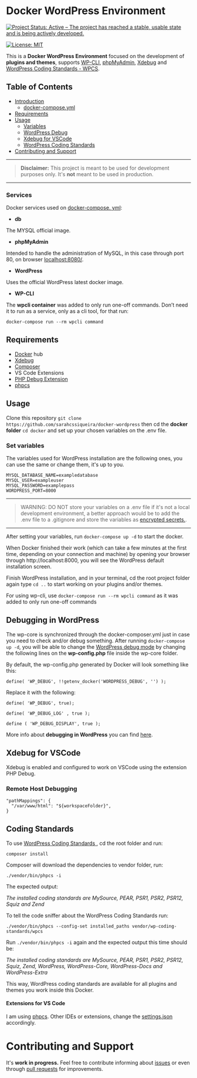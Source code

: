 # Docker WordPress Environment

[![Project Status: Active – The project has reached a stable, usable state and is being actively developed.](https://www.repostatus.org/badges/latest/active.svg)](https://www.repostatus.org/#active)

[![License: MIT](https://img.shields.io/badge/License-MIT-yellow.svg)](https://opensource.org/licenses/MIT)

This is a **Docker WordPress Environment** focused on the development of **plugins and themes**, supports [WP-CLI](https://wp-cli.org/), [phpMyAdmin](https://www.phpmyadmin.net/), [Xdebug](https://xdebug.org/) and [WordPress Coding Standards - WPCS](https://github.com/WordPress/WordPress-Coding-Standards).

## Table of Contents

- [Introduction](#docker-wordpress-environment)
  - [docker-compose.yml](#services)
- [Requirements](#requirements)
- [Usage](#usage)
  - [Variables](#variables)
  - [WordPress Debug](#debug)
  - [Xdebug for VSCode](#xdebug)
  - [WordPress Coding Standards](#coding-standards)
- [Contributing and Support](#contributing-and-support)

---

> **Disclaimer:** This project is meant to be used for development purposes only. It's **not** meant to be used in production.

---

### Services

Docker services used on [docker-compose. yml](https://github.com/sarahcssiqueira/docker-wordpress/blob/master/docker/docker-compose.yml):

- **db**

The MYSQL official image.

- **phpMyAdmin**

Intended to handle the administration of MySQL, in this case through port 80, on browser [localhost:8080/](localhost:8080/).

- **WordPress**

Uses the official WordPress latest docker image.

- **WP-CLI**

The **wpcli container** was added to only run one-off commands. Don’t need it to run as a service, only as a cli tool, for that run:

`docker-compose run --rm wpcli command`

## Requirements

- [Docker](https://www.docker.com/) hub
- [Xdebug](https://xdebug.org/docs/install)
- [Composer](https://getcomposer.org/)
- VS Code Extensions
- [PHP Debug Extension](https://marketplace.visualstudio.com/items?itemName=xdebug.php-debug)
- [phpcs](https://github.com/sarahcssiqueira/docker-wordpress/blob/master/.vscode/settings.json)

## Usage

Clone this repository `git clone https://github.com/sarahcssiqueira/docker-wordpress`
then cd the **docker folder** `cd docker` and set up your chosen variables on the .env file.

### Set variables

The variables used for WordPress installation are the following ones, you can use the same or change them, it's up to you.

```
MYSQL_DATABASE_NAME=exampledatabase
MYSQL_USER=exampleuser
MYSQL_PASSWORD=examplepass
WORDPRESS_PORT=8000
```

---

> WARNING: DO NOT store your variables on a .env file if it's not a local development environment, a better approach would be to add the .env file to a .gitignore and store the variables as [encrypted secrets.](https://docs.github.com/en/actions/security-guides/encrypted-secrets).

---

After setting your variables, run `docker-compose up -d` to start the docker.

When Docker finished their work (which can take a few minutes at the first time, depending on your connection and machine) by opening your browser through http://localhost:8000, you will see the WordPress default installation screen.

Finish WordPress installation, and in your terminal, cd the root project folder again type `cd ..` to start working on your plugins and/or themes.

For using wp-cli, use `docker-compose run --rm wpcli command` as it was added to only run one-off commands

## Debugging in WordPress

The wp-core is synchronized through the docker-composer.yml just in case you need to check and/or debug something. After running `docker-compose up -d`, you will be able to change the [WordPress debug mode](https://wordpress.org/documentation/article/debugging-in-wordpress/) by changing the following lines on the **wp-config.php** file inside the wp-core folder.

By default, the wp-config.php generated by Docker will look something like this:

```
define( 'WP_DEBUG', !!getenv_docker('WORDPRESS_DEBUG', '') );

```

Replace it with the following:

```
define( 'WP_DEBUG', true);

define( 'WP_DEBUG_LOG' , true );

define ( 'WP_DEBUG_DISPLAY', true );

```

More info about **debugging in WordPress** you can find [here](https://wordpress.org/documentation/article/debugging-in-wordpress/).

## Xdebug for VSCode

Xdebug is enabled and configured to work on VSCode using the extension PHP Debug.

### Remote Host Debugging

```
"pathMappings": {
  "/var/www/html": "${workspaceFolder}",
}
```

## Coding Standards

To use [WordPress Coding Standards ](https://github.com/WordPress/WordPress-Coding-Standards), cd the root folder and run:

`composer install`

Composer will download the dependencies to vendor folder, run:

`./vendor/bin/phpcs -i`

The expected output:

_The installed coding standards are MySource, PEAR, PSR1, PSR2, PSR12, Squiz and Zend_

To tell the code sniffer about the WordPress Coding Standards run:

`./vendor/bin/phpcs --config-set installed_paths vendor/wp-coding-standards/wpcs`

Run `./vendor/bin/phpcs -i` again and the expected output this time should be:

_The installed coding standards are MySource, PEAR, PSR1, PSR2, PSR12, Squiz, Zend, WordPress, WordPress-Core, WordPress-Docs and WordPress-Extra_

This way, WordPress coding standards are available for all plugins and themes you work inside this Docker.

#### Extensions for VS Code

I am using [phpcs](https://marketplace.visualstudio.com/items?itemName=shevaua.phpcs). Other IDEs or extensions, change the [settings.json](https://github.com/sarahcssiqueira/docker-wordpress/blob/master/.vscode/settings.json) accordingly.

# Contributing and Support

It's **work in progress.** Feel free to contribute informing about [issues](https://github.com/sarahcssiqueira/docker-wordpress/issues) or even through [pull requests](https://github.com/sarahcssiqueira/docker-wordpress/pulls) for improvements.
